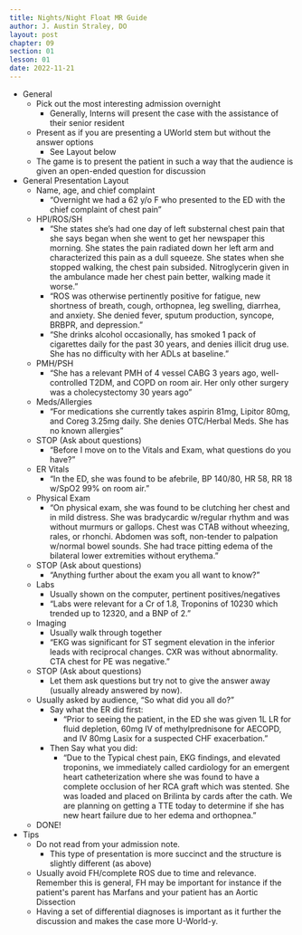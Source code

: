 ```yaml
---
title: Nights/Night Float MR Guide
author: J. Austin Straley, DO
layout: post
chapter: 09
section: 01
lesson: 01
date: 2022-11-21
---
```


- General
	- Pick out the most interesting admission overnight
		- Generally, Interns will present the case with the assistance of their senior resident
	- Present as if you are presenting a UWorld stem but without the answer options
		- See Layout below
	- The game is to present the patient in such a way that the audience is given an open-ended question for discussion
- General Presentation Layout
	- Name, age, and chief complaint
		- “Overnight we had a 62 y/o F who presented to the ED with the chief complaint of chest pain”
	- HPI/ROS/SH
		- “She states she’s had one day of left substernal chest pain that she says began when she went to get her newspaper this morning. She states the pain radiated down her left arm and characterized this pain as a dull squeeze. She states when she stopped walking, the chest pain subsided. Nitroglycerin given in the ambulance made her chest pain better, walking made it worse.”
		- “ROS was otherwise pertinently positive for fatigue, new shortness of breath, cough, orthopnea, leg swelling, diarrhea, and anxiety. She denied fever, sputum production, syncope, BRBPR, and depression.”
		- “She drinks alcohol occasionally, has smoked 1 pack of cigarettes daily for the past 30 years, and denies illicit drug use. She has no difficulty with her ADLs at baseline.”
	- PMH/PSH
		- “She has a relevant PMH of 4 vessel CABG 3 years ago, well-controlled T2DM, and COPD on room air. Her only other surgery was a cholecystectomy 30 years ago”
	- Meds/Allergies
		- “For medications she currently takes aspirin 81mg, Lipitor 80mg, and Coreg 3.25mg daily. She denies OTC/Herbal Meds. She has no known allergies”
	- STOP (Ask about questions)
		- “Before I move on to the Vitals and Exam, what questions do you have?”
	- ER Vitals
		- “In the ED, she was found to be afebrile, BP 140/80, HR 58, RR 18 w/SpO2 99% on room air.”
	- Physical Exam
		- “On physical exam, she was found to be clutching her chest and in mild distress. She was bradycardic w/regular rhythm and was without murmurs or gallops. Chest was CTAB without wheezing, rales, or rhonchi. Abdomen was soft, non-tender to palpation w/normal bowel sounds. She had trace pitting edema of the bilateral lower extremities without erythema.”
	- STOP (Ask about questions)
		- “Anything further about the exam you all want to know?”
	- Labs
		- Usually shown on the computer, pertinent positives/negatives
		- “Labs were relevant for a Cr of 1.8, Troponins of 10230 which trended up to 12320, and a BNP of 2.”
	- Imaging
		- Usually walk through together
		- “EKG was significant for ST segment elevation in the inferior leads with reciprocal changes. CXR was without abnormality. CTA chest for PE was negative.”
	- STOP (Ask about questions)
		- Let them ask questions but try not to give the answer away (usually already answered by now).
	- Usually asked by audience, “So what did you all do?”
		- Say what the ER did first:
			- “Prior to seeing the patient, in the ED she was given 1L LR for fluid depletion, 60mg IV of methylprednisone for AECOPD, and IV 80mg Lasix for a suspected CHF exacerbation.”
		- Then Say what you did:
			- “Due to the Typical chest pain, EKG findings, and elevated troponins, we immediately called cardiology for an emergent heart catheterization where she was found to have a complete occlusion of her RCA graft which was stented. She was loaded and placed on Brilinta by cards after the cath. We are planning on getting a TTE today to determine if she has new heart failure due to her edema and orthopnea.”
	- DONE!
- Tips
	- Do not read from your admission note. 
		- This type of presentation is more succinct and the structure is slightly different (as above)
	- Usually avoid FH/complete ROS due to time and relevance. Remember this is general, FH may be important for instance if the patient's parent has Marfans and your patient has an Aortic Dissection
	- Having a set of differential diagnoses is important as it further the discussion and makes the case more U-World-y.
